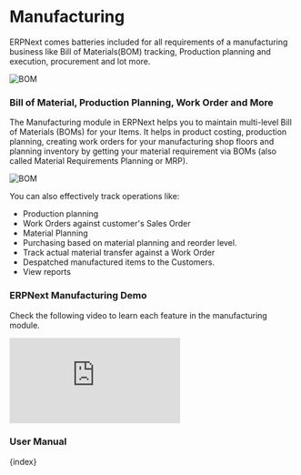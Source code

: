 <!-- add-breadcrumbs -->
# Manufacturing

ERPNext comes batteries included for all requirements of a manufacturing business like Bill of Materials(BOM) tracking, Production planning and execution, procurement and lot more.

<img class="screenshot" alt="BOM" src="{{docs_base_url}}/assets/img/manufacturing/BOM-hero.png">

### Bill of Material, Production Planning, Work Order and More

The Manufacturing module in ERPNext helps you to maintain multi-level Bill of Materials (BOMs) for your Items.  It helps in product costing, production planning, creating work orders for your manufacturing shop floors and planning inventory by getting your material requirement via BOMs (also called Material Requirements Planning or MRP).

<img class="screenshot" alt="BOM" src="{{docs_base_url}}/assets/img/manufacturing/manufacturing-hero.png">

You can also effectively track operations like:

* Production planning
* Work Orders against customer's Sales Order
* Material Planning
* Purchasing based on material planning and reorder level.
* Track actual material transfer against a Work Order
* Despatched manufactured items to the Customers.
* View reports

### ERPNext Manufacturing Demo

Check the following video to learn each feature in the manufacturing module.

<div class="embed-container">
    <iframe src="https://www.youtube.com/embed/xE74wdQU5cc" frameborder="0" allow="autoplay; encrypted-media" allowfullscreen></iframe>
</div>

### User Manual

{index}
